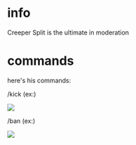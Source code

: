 # info
Creeper Split is the ultimate in moderation 

# commands
here's his commands:

/kick (ex:)
                        
<img src="https://i.imgur.com/T7jgC1a.png" />

/ban (ex:) 
                        
<img src="https://i.imgur.com/XgBMK9A.png" />
